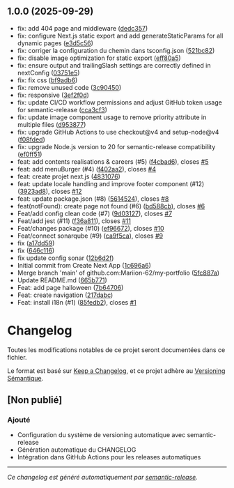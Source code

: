 ## 1.0.0 (2025-09-29)

* fix: add 404 page and middleware ([dedc357](https://github.com/Mariion-62/my-portfolio/commit/dedc357))
* fix: configure Next.js static export and add generateStaticParams for all dynamic pages ([e3d5c56](https://github.com/Mariion-62/my-portfolio/commit/e3d5c56))
* fix: corriger la configuration du chemin dans tsconfig.json ([521bc82](https://github.com/Mariion-62/my-portfolio/commit/521bc82))
* fix: disable image optimization for static export ([eff80a5](https://github.com/Mariion-62/my-portfolio/commit/eff80a5))
* fix: ensure output and trailingSlash settings are correctly defined in nextConfig ([03751e5](https://github.com/Mariion-62/my-portfolio/commit/03751e5))
* fix: fix css ([bf9adb6](https://github.com/Mariion-62/my-portfolio/commit/bf9adb6))
* fix: remove unused code ([3c90450](https://github.com/Mariion-62/my-portfolio/commit/3c90450))
* fix: responsive ([3ef2f0d](https://github.com/Mariion-62/my-portfolio/commit/3ef2f0d))
* fix: update CI/CD workflow permissions and adjust GitHub token usage for semantic-release ([cca3cf3](https://github.com/Mariion-62/my-portfolio/commit/cca3cf3))
* fix: update image component usage to remove priority attribute in multiple files ([d953877](https://github.com/Mariion-62/my-portfolio/commit/d953877))
* fix: upgrade GitHub Actions to use checkout@v4 and setup-node@v4 ([f08fded](https://github.com/Mariion-62/my-portfolio/commit/f08fded))
* fix: upgrade Node.js version to 20 for semantic-release compatibility ([ef0ff51](https://github.com/Mariion-62/my-portfolio/commit/ef0ff51))
* feat: add contents realisations & careers (#5) ([f4cbad6](https://github.com/Mariion-62/my-portfolio/commit/f4cbad6)), closes [#5](https://github.com/Mariion-62/my-portfolio/issues/5)
* feat: add menuBurger (#4) ([f402aa2](https://github.com/Mariion-62/my-portfolio/commit/f402aa2)), closes [#4](https://github.com/Mariion-62/my-portfolio/issues/4)
* feat: create projet next.js ([4831076](https://github.com/Mariion-62/my-portfolio/commit/4831076))
* feat: update locale handling and improve footer component (#12) ([3923ad8](https://github.com/Mariion-62/my-portfolio/commit/3923ad8)), closes [#12](https://github.com/Mariion-62/my-portfolio/issues/12)
* feat: update package.json (#8) ([5614524](https://github.com/Mariion-62/my-portfolio/commit/5614524)), closes [#8](https://github.com/Mariion-62/my-portfolio/issues/8)
* feat(notFound): create page not found (#6) ([bd588cb](https://github.com/Mariion-62/my-portfolio/commit/bd588cb)), closes [#6](https://github.com/Mariion-62/my-portfolio/issues/6)
* Feat/add config clean code (#7) ([9d03127](https://github.com/Mariion-62/my-portfolio/commit/9d03127)), closes [#7](https://github.com/Mariion-62/my-portfolio/issues/7)
* Feat/add jest (#11) ([f36a811](https://github.com/Mariion-62/my-portfolio/commit/f36a811)), closes [#11](https://github.com/Mariion-62/my-portfolio/issues/11)
* Feat/changes package (#10) ([ef96672](https://github.com/Mariion-62/my-portfolio/commit/ef96672)), closes [#10](https://github.com/Mariion-62/my-portfolio/issues/10)
* Feat/connect sonarqube (#9) ([ca9f5ca](https://github.com/Mariion-62/my-portfolio/commit/ca9f5ca)), closes [#9](https://github.com/Mariion-62/my-portfolio/issues/9)
* fix ([a17dd59](https://github.com/Mariion-62/my-portfolio/commit/a17dd59))
* fix ([646c116](https://github.com/Mariion-62/my-portfolio/commit/646c116))
* fix update config sonar ([12b6d2f](https://github.com/Mariion-62/my-portfolio/commit/12b6d2f))
* Initial commit from Create Next App ([1c696a6](https://github.com/Mariion-62/my-portfolio/commit/1c696a6))
* Merge branch 'main' of github.com:Mariion-62/my-portfolio ([5fc887a](https://github.com/Mariion-62/my-portfolio/commit/5fc887a))
* Update README.md ([665b771](https://github.com/Mariion-62/my-portfolio/commit/665b771))
* Feat: add page halloween ([7b64706](https://github.com/Mariion-62/my-portfolio/commit/7b64706))
* Feat: create navigation ([217dabc](https://github.com/Mariion-62/my-portfolio/commit/217dabc))
* Feat: install i18n (#1) ([85fedb2](https://github.com/Mariion-62/my-portfolio/commit/85fedb2)), closes [#1](https://github.com/Mariion-62/my-portfolio/issues/1)

# Changelog

Toutes les modifications notables de ce projet seront documentées dans ce fichier.

Le format est basé sur [Keep a Changelog](https://keepachangelog.com/fr/1.0.0/),
et ce projet adhère au [Versioning Sémantique](https://semver.org/lang/fr/).

## [Non publié]

### Ajouté
- Configuration du système de versioning automatique avec semantic-release
- Génération automatique du CHANGELOG
- Intégration dans GitHub Actions pour les releases automatiques

---

*Ce changelog est généré automatiquement par [semantic-release](https://github.com/semantic-release/semantic-release).*
